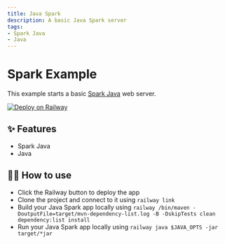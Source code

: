 ```yaml
---
title: Java Spark
description: A basic Java Spark server
tags:
- Spark Java
- Java
---
```


# Spark Example

This example starts a basic [Spark Java](https://sparkjava.com/) web server.

[![Deploy on Railway](https://railway.app/button.svg)](https://railway.app/new/template/GrNJx2?referralCode=Mk7XAN)


## ✨ Features

- Spark Java
- Java

## 💁‍♀️ How to use

- Click the Railway button to deploy the app
- Clone the project and connect to it using `railway link`
- Build your Java Spark app locally using `railway /bin/maven -DoutputFile=target/mvn-dependency-list.log -B -DskipTests clean dependency:list install
  `
- Run your Java Spark app locally using `railway java $JAVA_OPTS -jar target/*jar`
